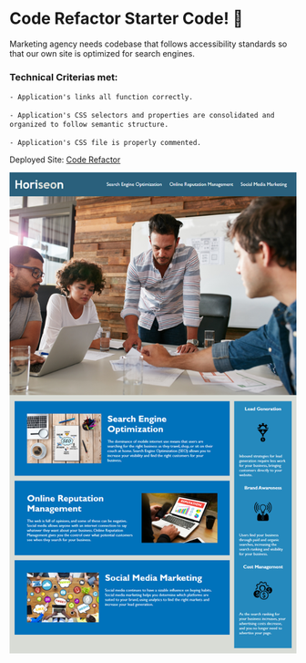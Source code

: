 # Code Refactor Starter Code! :speech_balloon:

Marketing agency needs codebase that follows accessibility standards
so that our own site is optimized for search engines.

### **Technical Criterias met:**
```
- Application's links all function correctly.

- Application's CSS selectors and properties are consolidated and organized to follow semantic structure.

- Application's CSS file is properly commented.
```

Deployed Site: [Code Refactor](https://armandosjunior.github.io/HTML-CSS-Refactor/)

![Image of Project](./assets/images/projectone.png)
